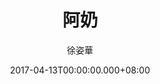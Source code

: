 ---
issue: 219
title: 阿奶
author: 徐姿華
language: 大埔
date: 2017-04-13T00:00:00.000+08:00
topic: 抒懷
difficulty: 1
wikidata: Q98096083
wikidata_link: https://www.wikidata.org/wiki/Q98096083
author_wikidata_link: https://www.wikidata.org/wiki/Q98096312
author_wikidata: Q98096312
---